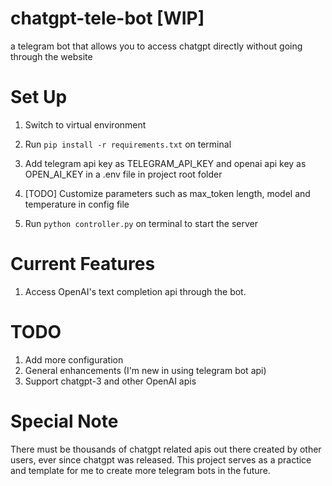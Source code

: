 # chatgpt-tele-bot [WIP]

a telegram bot that allows you to access chatgpt directly without going through the website 

# Set Up
1. Switch to virtual environment

2. Run `pip install -r requirements.txt` on terminal

3. Add telegram api key as TELEGRAM_API_KEY and openai api key as OPEN_AI_KEY in a .env file in project root folder

4. [TODO] Customize parameters such as max_token length, model and temperature in config file

5. Run `python controller.py` on terminal to start the server

# Current Features
1. Access OpenAI's text completion api through the bot.

# TODO
1. Add more configuration
2. General enhancements (I'm new in using telegram bot api)
3. Support chatgpt-3 and other OpenAI apis 

# Special Note
There must be thousands of chatgpt related apis out there created by other users, ever since chatgpt was released.
This project serves as a practice and template for me to create more telegram bots in the future.
